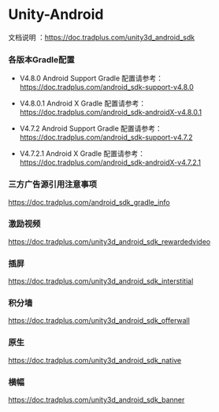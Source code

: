 # Unity-Android

文档说明 ：https://doc.tradplus.com/unity3d_android_sdk

### 各版本Gradle配置

* V4.8.0 Android Support Gradle 配置请参考：
 https://doc.tradplus.com/android_sdk-support-v4.8.0

* V4.8.0.1 Android X Gradle 配置请参考：
https://doc.tradplus.com/android_sdk-androidX-v4.8.0.1


* V4.7.2 Android Support Gradle 配置请参考：
 https://doc.tradplus.com/android_sdk-support-v4.7.2

* V4.7.2.1 Android X Gradle 配置请参考：
https://doc.tradplus.com/android_sdk-androidX-v4.7.2.1


### 三方广告源引用注意事项
https://doc.tradplus.com/android_sdk_gradle_info

### 激励视频
https://doc.tradplus.com/unity3d_android_sdk_rewardedvideo

### 插屏
https://doc.tradplus.com/unity3d_android_sdk_interstitial

### 积分墙
https://doc.tradplus.com/unity3d_android_sdk_offerwall

### 原生
https://doc.tradplus.com/unity3d_android_sdk_native

### 横幅
https://doc.tradplus.com/unity3d_android_sdk_banner
